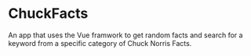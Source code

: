# ChuckFacts
An app that uses the Vue framwork to get random facts and search for a keyword from a specific category of Chuck Norris Facts.
